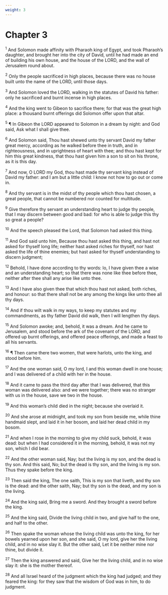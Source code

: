 ```yaml
---
weight: 3
---
```


# Chapter 3

<sup>1</sup> And Solomon made affinity with Pharaoh king of Egypt, and took Pharaoh’s daughter, and brought her into the city of David, until he had made an end of building his own house, and the house of the LORD, and the wall of Jerusalem round about. 

<sup>2</sup> Only the people sacrificed in high places, because there was no house built unto the name of the LORD, until those days. 

<sup>3</sup> And Solomon loved the LORD, walking in the statutes of David his father: only he sacrificed and burnt incense in high places. 

<sup>4</sup> And the king went to Gibeon to sacrifice there; for that was the great high place: a thousand burnt offerings did Solomon offer upon that altar. 

<sup>5</sup> ¶ In Gibeon the LORD appeared to Solomon in a dream by night: and God said, Ask what I shall give thee. 

<sup>6</sup> And Solomon said, Thou hast shewed unto thy servant David my father great mercy, according as he walked before thee in truth, and in righteousness, and in uprightness of heart with thee; and thou hast kept for him this great kindness, that thou hast given him a son to sit on his throne, as it is this day. 

<sup>7</sup> And now, O LORD my God, thou hast made thy servant king instead of David my father: and I am but a little child: I know not how to go out or come in. 

<sup>8</sup> And thy servant is in the midst of thy people which thou hast chosen, a great people, that cannot be numbered nor counted for multitude. 

<sup>9</sup> Give therefore thy servant an understanding heart to judge thy people, that I may discern between good and bad: for who is able to judge this thy so great a people? 

<sup>10</sup> And the speech pleased the Lord, that Solomon had asked this thing. 

<sup>11</sup> And God said unto him, Because thou hast asked this thing, and hast not asked for thyself long life; neither hast asked riches for thyself, nor hast asked the life of thine enemies; but hast asked for thyself understanding to discern judgment; 

<sup>12</sup> Behold, I have done according to thy words: lo, I have given thee a wise and an understanding heart; so that there was none like thee before thee, neither after thee shall any arise like unto thee. 

<sup>13</sup> And I have also given thee that which thou hast not asked, both riches, and honour: so that there shall not be any among the kings like unto thee all thy days. 

<sup>14</sup> And if thou wilt walk in my ways, to keep my statutes and my commandments, as thy father David did walk, then I will lengthen thy days. 

<sup>15</sup> And Solomon awoke; and, behold, it was a dream. And he came to Jerusalem, and stood before the ark of the covenant of the LORD, and offered up burnt offerings, and offered peace offerings, and made a feast to all his servants. 

<sup>16</sup> ¶ Then came there two women, that were harlots, unto the king, and stood before him. 

<sup>17</sup> And the one woman said, O my lord, I and this woman dwell in one house; and I was delivered of a child with her in the house. 

<sup>18</sup> And it came to pass the third day after that I was delivered, that this woman was delivered also: and we were together; there was no stranger with us in the house, save we two in the house. 

<sup>19</sup> And this woman’s child died in the night; because she overlaid it. 

<sup>20</sup> And she arose at midnight, and took my son from beside me, while thine handmaid slept, and laid it in her bosom, and laid her dead child in my bosom. 

<sup>21</sup> And when I rose in the morning to give my child suck, behold, it was dead: but when I had considered it in the morning, behold, it was not my son, which I did bear. 

<sup>22</sup> And the other woman said, Nay; but the living is my son, and the dead is thy son. And this said, No; but the dead is thy son, and the living is my son. Thus they spake before the king. 

<sup>23</sup> Then said the king, The one saith, This is my son that liveth, and thy son is the dead: and the other saith, Nay; but thy son is the dead, and my son is the living. 

<sup>24</sup> And the king said, Bring me a sword. And they brought a sword before the king. 

<sup>25</sup> And the king said, Divide the living child in two, and give half to the one, and half to the other. 

<sup>26</sup> Then spake the woman whose the living child was unto the king, for her bowels yearned upon her son, and she said, O my lord, give her the living child, and in no wise slay it. But the other said, Let it be neither mine nor thine, but divide it. 

<sup>27</sup> Then the king answered and said, Give her the living child, and in no wise slay it: she is the mother thereof. 

<sup>28</sup> And all Israel heard of the judgment which the king had judged; and they feared the king: for they saw that the wisdom of God was in him, to do judgment. 


